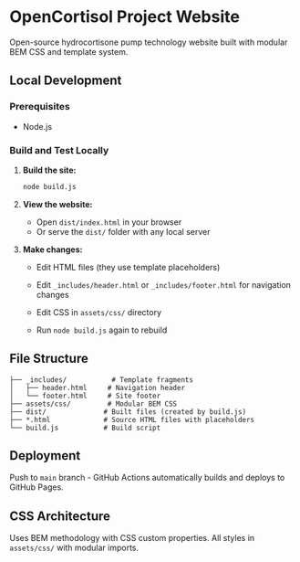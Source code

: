 # OpenCortisol Project Website

Open-source hydrocortisone pump technology website built with modular BEM CSS and template system.

## Local Development

### Prerequisites
- Node.js

### Build and Test Locally

1. **Build the site:**
   ```bash
   node build.js
   ```

2. **View the website:**
   - Open `dist/index.html` in your browser
   - Or serve the `dist/` folder with any local server

3. **Make changes:**
   - Edit HTML files (they use template placeholders)
   - Edit `_includes/header.html` or `_includes/footer.html` for navigation changes
   - Edit CSS in `assets/css/` directory

   - Run `node build.js` again to rebuild

## File Structure

```
├── _includes/           # Template fragments
│   ├── header.html     # Navigation header
│   └── footer.html     # Site footer
├── assets/css/         # Modular BEM CSS
├── dist/              # Built files (created by build.js)
├── *.html             # Source HTML files with placeholders
└── build.js           # Build script
```

## Deployment

Push to `main` branch - GitHub Actions automatically builds and deploys to GitHub Pages.

## CSS Architecture

Uses BEM methodology with CSS custom properties. All styles in `assets/css/` with modular imports.
